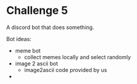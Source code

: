# Challenge 5

A discord bot that does something.

Bot ideas:
- meme bot
    - collect memes locally and select randomly
- image 2 ascii bot
    - image2ascii code provided by us
- 
